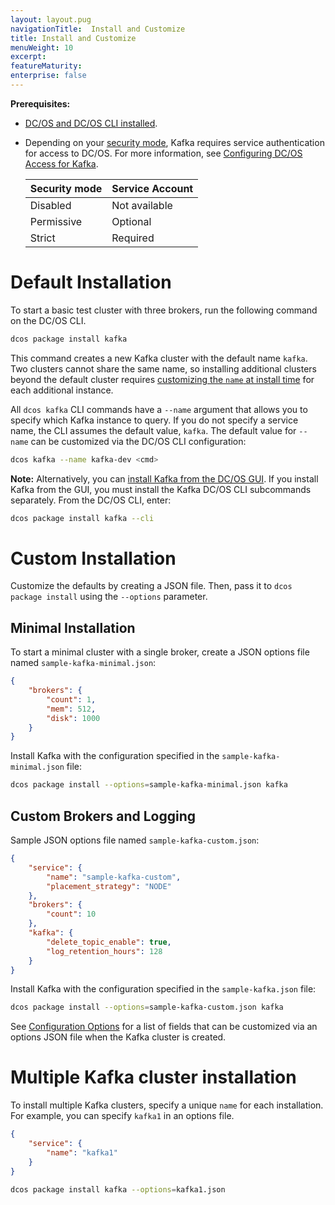 ```yaml
---
layout: layout.pug
navigationTitle:  Install and Customize
title: Install and Customize
menuWeight: 10
excerpt:
featureMaturity:
enterprise: false
---
```


<!-- This source repo for this topic is https://github.com/mesosphere/dcos-kafka-service -->




**Prerequisites:**

- [DC/OS and DC/OS CLI installed](/1.9/installing/).
- Depending on your [security mode](/1.9/security/ent/#security-modes/), Kafka requires service authentication for access to DC/OS. For more information, see [Configuring DC/OS Access for Kafka](/services/kafka/kafka-auth/).
  
  | Security mode | Service Account |
  |---------------|-----------------------|
  | Disabled      | Not available   |
  | Permissive    | Optional   |
  | Strict        | Required |

# Default Installation
To start a basic test cluster with three brokers, run the following command on the DC/OS CLI. 

```bash
dcos package install kafka
```

This command creates a new Kafka cluster with the default name `kafka`. Two clusters cannot share the same name, so installing additional clusters beyond the default cluster requires [customizing the `name` at install time][4] for each additional instance.

All `dcos kafka` CLI commands have a `--name` argument that allows you to specify which Kafka instance to query. If you do not specify a service name, the CLI assumes the default value, `kafka`. The default value for `--name` can be customized via the DC/OS CLI configuration:

```bash
dcos kafka --name kafka-dev <cmd>
```
    
**Note:** Alternatively, you can [install Kafka from the DC/OS GUI](/1.9/deploying-services/install/). If you install Kafka from the GUI, you must install the Kafka DC/OS CLI subcommands separately. From the DC/OS CLI, enter:

```bash
dcos package install kafka --cli
```
    
<a name="custom-installation"></a>
# Custom Installation
Customize the defaults by creating a JSON file. Then, pass it to `dcos package install` using the `--options` parameter.

## Minimal Installation
To start a minimal cluster with a single broker, create a JSON options file named `sample-kafka-minimal.json`:

```json
{
    "brokers": {
        "count": 1,
        "mem": 512,
        "disk": 1000
    }
}
``` 

Install Kafka with the  configuration specified in the `sample-kafka-minimal.json` file:

```bash
dcos package install --options=sample-kafka-minimal.json kafka
```

## Custom Brokers and Logging 
Sample JSON options file named `sample-kafka-custom.json`:

```json
{
    "service": {
        "name": "sample-kafka-custom",
        "placement_strategy": "NODE"
    },
    "brokers": {
        "count": 10
    },
    "kafka": {
        "delete_topic_enable": true,
        "log_retention_hours": 128
    }
}
```   

Install Kafka with the configuration specified in the `sample-kafka.json` file:

```bash
dcos package install --options=sample-kafka-custom.json kafka
```

See [Configuration Options][6] for a list of fields that can be customized via an options JSON file when the Kafka cluster is created.

# Multiple Kafka cluster installation
To install multiple Kafka clusters, specify a unique `name` for each installation. For example, you can specify `kafka1` in an options file.

```json
{
    "service": {
        "name": "kafka1"
    }
}
```
    
```bash
dcos package install kafka --options=kafka1.json
```

[4]: #custom-installation
[5]: https://github.com/mesosphere/dcos-vagrant
[6]: /1.9/usage/service-guides/kafka/configure#configuration-options
